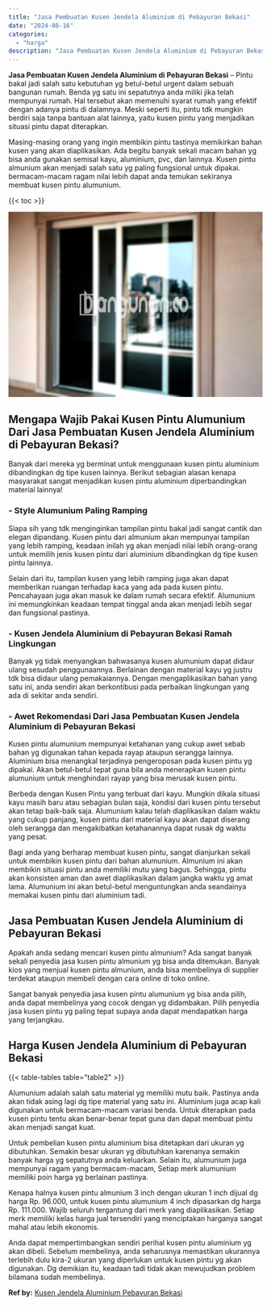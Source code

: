 ```yaml
---
title: "Jasa Pembuatan Kusen Jendela Aluminium di Pebayuran Bekasi"
date: "2024-08-16"
categories: 
  - "harga"
description: "Jasa Pembuatan Kusen Jendela Aluminium di Pebayuran Bekasi. Anda dapat mempertimbangkan sendiri perihal kusen pintu aluminium yg akan dibeli. Sebelum membeli..."
---
```


**Jasa Pembuatan Kusen Jendela Aluminium di Pebayuran Bekasi** – Pintu bakal jadi salah satu kebutuhan yg betul-betul urgent dalam sebuah bangunan rumah. Benda yg satu ini sepatutnya anda miliki jika telah mempunyai rumah. Hal tersebut akan memenuhi syarat rumah yang efektif dengan adanya pintu di dalamnya. Meski seperti itu, pintu tdk mungkin berdiri saja tanpa bantuan alat lainnya, yaitu kusen pintu yang menjadikan situasi pintu dapat diterapkan.

Masing-masing orang yang ingin membikin pintu tastinya memikirkan bahan kusen yang akan diaplikasikan. Ada begitu banyak sekali macam bahan yg bisa anda gunakan semisal kayu, aluminium, pvc, dan lainnya. Kusen pintu almunium akan menjadi salah satu yg paling fungsional untuk dipakai. bermacam-macam ragam nilai lebih dapat anda temukan sekiranya membuat kusen pintu alumunium.

{{< toc >}}

![Jasa Pembuatan Kusen Jendela Aluminium di Pebayuran Bekasi](/images/harga-kusen-jendela-alumunium-18.png)

## Mengapa Wajib Pakai Kusen Pintu Alumunium Dari Jasa Pembuatan Kusen Jendela Aluminium di Pebayuran Bekasi?

Banyak dari mereka yg berminat untuk menggunaan kusen pintu aluminium dibandingkan dg tipe kusen lainnya. Berikut sebagian alasan kenapa masyarakat sangat menjadikan kusen pintu aluminium diperbandingkan material lainnya!

### \- Style Alumunium Paling Ramping

Siapa sih yang tdk menginginkan tampilan pintu bakal jadi sangat cantik dan elegan dipandang. Kusen pintu dari almunium akan mempunyai tampilan yang lebih ramping, keadaan inilah yg akan menjadi nilai lebih orang-orang untuk memilih jenis kusen pintu dari aluminium dibandingkan dg tipe kusen pintu lainnya.

Selain dari itu, tampilan kusen yang lebih ramping juga akan dapat memberikan ruangan terhadap kaca yang ada pada kusen pintu. Pencahayaan juga akan masuk ke dalam rumah secara efektif. Alumunium ini memungkinkan keadaan tempat tinggal anda akan menjadi lebih segar dan fungsional pastinya.

### \- Kusen Jendela Aluminium di Pebayuran Bekasi Ramah Lingkungan

Banyak yg tidak menyangkan bahwasanya kusen alumunium dapat didaur ulang sesudah penggunaannya. Berlainan dengan material kayu yg justru tdk bisa didaur ulang pemakaiannya. Dengan mengaplikasikan bahan yang satu ini, anda sendiri akan berkontibusi pada perbaikan lingkungan yang ada di sekitar anda sendiri.

### \- Awet Rekomendasi Dari Jasa Pembuatan Kusen Jendela Aluminium di Pebayuran Bekasi

Kusen pintu alumunium mempunyai ketahanan yang cukup awet sebab bahan yg digunakan tahan kepada rayap ataupun serangga lainnya. Aluminium bisa menangkal terjadinya pengeroposan pada kusen pintu yg dipakai. Akan betul-betul tepat guna bila anda menerapkan kusen pintu alumunium untuk menghindari rayap yang bisa merusak kusen pintu.

Berbeda dengan Kusen Pintu yang terbuat dari kayu. Mungkin dikala situasi kayu masih baru atau sebagian bulan saja, kondisi dari kusen pintu tersebut akan tetap baik-baik saja. Alumunium kalau telah diaplikasikan dalam waktu yang cukup panjang, kusen pintu dari material kayu akan dapat diserang oleh serangga dan mengakibatkan ketahanannya dapat rusak dg waktu yang pesat.

Bagi anda yang berharap membuat kusen pintu, sangat dianjurkan sekali untuk membikin kusen pintu dari bahan alumunium. Almunium ini akan membikin situasi pintu anda memiliki mutu yang bagus. Sehingga, pintu akan konsisten aman dan awet diaplikasikan dalam jangka waktu yg amat lama. Alumunium ini akan betul-betul menguntungkan anda seandainya memakai kusen pintu dari aluminium tadi.

## Jasa Pembuatan Kusen Jendela Aluminium di Pebayuran Bekasi

Apakah anda sedang mencari kusen pintu almunium? Ada sangat banyak sekali penyedia jasa kusen pintu almunium yg bisa anda ditemukan. Banyak kios yang menjual kusen pintu almunium, anda bisa membelinya di supplier terdekat ataupun membeli dengan cara online di toko online.

Sangat banyak penyedia jasa kusen pintu alumunium yg bisa anda pilih, anda dapat membelinya yang cocok dengan yg didambakan. Pilih penyedia jasa kusen pintu yg paling tepat supaya anda dapat mendapatkan harga yang terjangkau.

## Harga Kusen Jendela Aluminium di Pebayuran Bekasi

{{< table-tables table="table2" >}}

Alumunium adalah salah satu material yg memiliki mutu baik. Pastinya anda akan tidak asing lagi dg tipe material yang satu ini. Aluminium juga acap kali digunakan untuk bermacam-macam variasi benda. Untuk diterapkan pada kusen pintu tentu akan benar-benar tepat guna dan dapat membuat pintu akan menjadi sangat kuat.

Untuk pembelian kusen pintu aluminium bisa ditetapkan dari ukuran yg dibutuhkan. Semakin besar ukuran yg dibutuhkan karenanya semakin banyak harga yg sepatutnya anda keluarkan. Selain itu, alumunium juga mempunyai ragam yang bermacam-macam, Setiap merk alumunium memiliki poin harga yg berlainan pastinya.

Kenapa halnya kusen pintu almunium 3 inch dengan ukuran 1 inch dijual dg harga Rp. 96.000, untuk kusen pintu alumunium 4 inch dipasarkan dg harga Rp. 111.000. Wajib seluruh tergantung dari merk yang diaplikasikan. Setiap merk memiliki kelas harga jual tersendiri yang menciptakan harganya sangat mahal atau lebih ekonomis.

Anda dapat mempertimbangkan sendiri perihal kusen pintu aluminium yg akan dibeli. Sebelum membelinya, anda seharusnya memastikan ukurannya terlebih dulu kira-2 ukuran yang diperlukan untuk kusen pintu yg akan digunakan. Dg demikian itu, keadaan tadi tidak akan mewujudkan problem bilamana sudah membelinya.

**Ref by:** [Kusen Jendela Aluminium Pebayuran Bekasi](https://id.wikipedia.org/wiki/Kusen)
